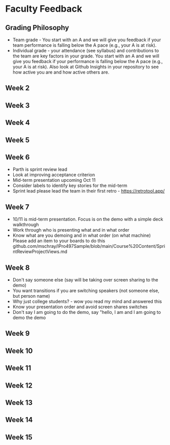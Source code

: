 # Faculty Feedback #

## Grading Philosophy ##
- Team grade - You start with an A and we will give you feedback if your team performance is falling below the A pace (e.g., your A is at risk).
- Individual grade - your attendance (see syllabus) and contributions to the team are key factors in your grade.  You start with an A and we will give you feedback if your performance is falling below the A pace (e.g., your A is at risk).  Also look at Github Insights in your repository to see how active you are and how active others are.

## Week 2 ##

## Week 3 ##

## Week 4 ##

## Week 5 ##

## Week 6 ##
- Parth is sprint review lead
- Look at improving acceptance criterion
- Mid-term presentation upcoming Oct 11
- Consider labels to identify key stories for the mid-term
- Sprint lead please lead the team in their first retro - https://retrotool.app/

## Week 7 ##
- 10/11 is mid-term presentation.  Focus is on the demo with a simple deck walkthrough
- Work through who is presenting what and in what order
- Know what are you demoing and in what order (on what machine)
Please add an item to your boards to do this github.com/mschray/IPro497Sample/blob/main/Course%20Content/SprintReviewProjectViews.md

## Week 8 ##
- Don't say someone else (say <person name> will be taking over screen sharing to the demo)
- You want transitions if you are switching speakers (not someone else, but person name)
- Why just college students? - wow you read my mind and answered this
- Know your presentation order and avoid screen shares switches
- Don't say I am going to do the demo, say "hello, I am <person name> and I am  going to demo the demo

## Week 9 ##

## Week 10 ##

## Week 11 ##

## Week 12 ##

## Week 13 ##

## Week 14 ##

## Week 15 ##

